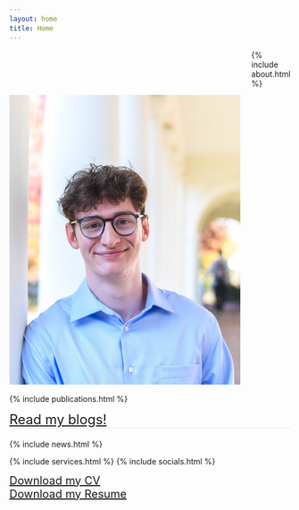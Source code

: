 ```yaml
---
layout: home
title: Home
---
```

<div class="content-wrapper">
<style>
.headshot {
  width: 1300px;
  height: auto;
}
</style>

<style>
  .separator-line {
    border-bottom: 1px solid #eaeaea; /* Gray line, 1px thick */
    margin-bottom: 20px; /* Space below the line */
  }
</style>

<style>
.profile-image-container {
    margin-right: 20px;
}
</style>
<style>
.content-wrapper {
  display: flex;
  align-items: flex-start;
}
</style>
  <div class="profile-image-container" style="margin-top: 80px;">
    <img src="/assets/BestHeadshot.jpg" alt="Alexi" class="headshot" />
  </div>



  <div class="main-content">
    {% include about.html %}
    
  </div>
  
</div>

{% include publications.html %}
<div class="separator-line">
<a href="/blog.html" style="font-size: 24px;">Read my blogs!</a>
</div>

{% include news.html %}

{% include services.html %}
{% include socials.html %}



<div>
    <a href="assets/Alexi_Gladstone_CV.pdf" style="font-size: 20px;" >Download my CV</a> <br>
    <a href="assets/Alexi_Gladstone_Resume.pdf" style="font-size: 20px;">Download my Resume</a>
</div>


